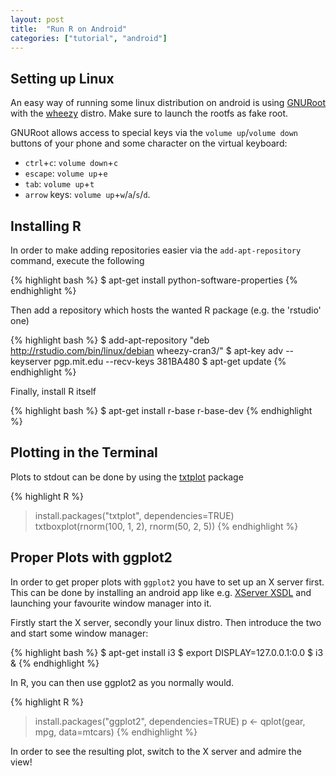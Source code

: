 ```yaml
---
layout: post
title:  "Run R on Android"
categories: ["tutorial", "android"]
---
```


Setting up Linux
----------------
An easy way of running some linux distribution on android is using [GNURoot](https://play.google.com/store/apps/details?id=champion.gnuroot) with the [wheezy](https://play.google.com/store/apps/details?id=champion.gnuroot.wheezy) distro. Make sure to launch the rootfs as fake root.

GNURoot allows access to special keys via the `volume up`/`volume down` buttons of your phone and some character on the virtual keyboard:

* `ctrl`+`c`: `volume down`+`c`
* `escape`: `volume up`+`e`
* `tab`: `volume up`+`t`
* `arrow` keys: `volume up`+`w`/`a`/`s`/`d`.


Installing R
------------
In order to make adding repositories easier via the `add-apt-repository` command, execute the following

{% highlight bash %}
$ apt-get install python-software-properties
{% endhighlight %}

Then add a repository which hosts the wanted R package (e.g. the 'rstudio' one)

{% highlight bash %}
$ add-apt-repository "deb http://rstudio.com/bin/linux/debian wheezy-cran3/"
$ apt-key adv --keyserver pgp.mit.edu --recv-keys 381BA480
$ apt-get update
{% endhighlight %}

Finally, install R itself

{% highlight bash %}
$ apt-get install r-base r-base-dev
{% endhighlight %}


Plotting in the Terminal
---------------------------
Plots to stdout can be done by using the [txtplot](http://cran.r-project.org/web/packages/txtplot/txtplot.pdf) package

{% highlight R %}
> install.packages("txtplot", dependencies=TRUE)
> txtboxplot(rnorm(100, 1, 2), rnorm(50, 2, 5))
{% endhighlight %}


Proper Plots with ggplot2
-------------------------
In order to get proper plots with `ggplot2` you have to set up an X server first. This can be done by installing an android app like e.g. [XServer XSDL](https://play.google.com/store/apps/details?id=x.org.server) and launching your favourite window manager into it.

Firstly start the X server, secondly your linux distro. Then introduce the two and start some window manager:

{% highlight bash %}
$ apt-get install i3
$ export DISPLAY=127.0.0.1:0.0
$ i3 &
{% endhighlight %}

In R, you can then use ggplot2 as you normally would.

{% highlight R %}
> install.packages("ggplot2", dependencies=TRUE)
> p <- qplot(gear, mpg, data=mtcars)
{% endhighlight %}

In order to see the resulting plot, switch to the X server and admire the view!
